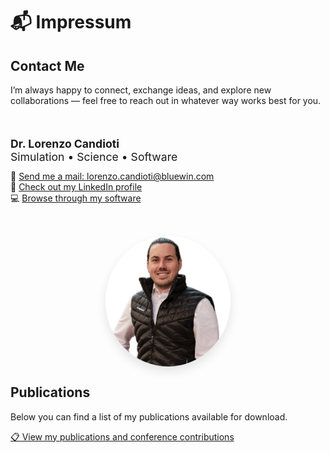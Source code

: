 # 📬 Impressum

## Contact Me

I’m always happy to connect, exchange ideas, and explore new collaborations — feel free to reach out in whatever way works best for you.

<div style="display: flex; max-width: 100%; align-items: right; gap: 2rem; margin-top: 2rem; flex-wrap: wrap;">
 
 <!-- Description -->
<div style="flex: 1; min-width: 400px;">

<p style="font-size: 1.1rem; margin-bottom: 0.5rem;">
<strong>Dr. Lorenzo Candioti</strong><br>
Simulation • Science • Software
</p>

<p style="margin-top: 0.8rem;">
📧 <a href="mailto:lorenzo.candioti@bluewin.ch">Send me a mail: lorenzo.candioti@bluewin.com</a><br>
💼 <a href="https://www.linkedin.com/in/lorenzocandioti/" target="_blank">Check out my LinkedIn profile</a><br>
💻 <a href="https://github.com/lcandiot" target="_blank">Browse through my software</a>
</p>

</div>
 <!-- Profile Picture -->
<img src="/contact/profile.png" 
     alt="Lorenzo Candioti"
     style="width: 200px; max-width: 100%; border-radius: 50%; display: block; margin: 0 auto; box-shadow: 0 8px 16px rgba(0,0,0,0.1);" />

</div>

## Publications

Below you can find a list of my publications available for download.

[📋 View my publications and conference contributions](/files/PublicationList_LGC.pdf "PublicationList_LGC.pdf")